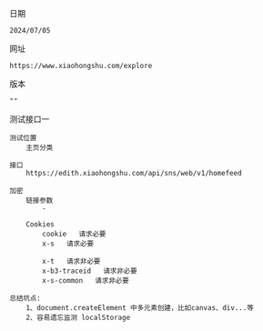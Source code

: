 日期

    2024/07/05

网址

    https://www.xiaohongshu.com/explore

版本

    ""

测试接口一

    测试位置
        主页分类
    
    接口
        https://edith.xiaohongshu.com/api/sns/web/v1/homefeed
    
    加密
        链接参数
            -
    
        Cookies
            cookie   请求必要
            x-s   请求必要
            
            x-t   请求非必要
            x-b3-traceid   请求非必要
            x-s-common   请求非必要

    总结坑点:
        1、document.createElement 中多元素创建，比如canvas、div...等
        2、容易遗忘监测 localStorage
